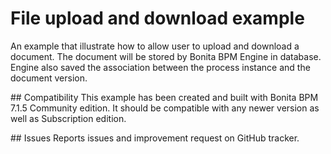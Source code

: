 # File upload and download example

An example that illustrate how to allow user to upload and download a document.
The document will be stored by Bonita BPM Engine in database.
Engine also saved the association between the process instance and the document version.

## Compatibility
This example has been created and built with Bonita BPM 7.1.5 Community edition.
It should be compatible with any newer version as well as Subscription edition.

## Issues
Reports issues and improvement request on GitHub tracker.
